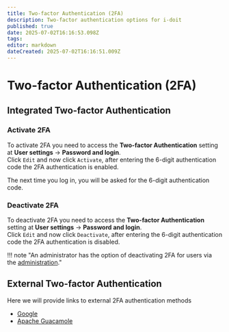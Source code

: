 ```yaml
---
title: Two-factor Authentication (2FA)
description: Two-factor authentication options for i-doit
published: true
date: 2025-07-02T16:16:53.098Z
tags: 
editor: markdown
dateCreated: 2025-07-02T16:16:51.009Z
---
```


# Two-factor Authentication (2FA)

## Integrated Two-factor Authentication

### Activate 2FA

To activate 2FA you need to access the **Two-factor Authentication** setting at **User settings** → **Password and login**.<br>
Click `Edit` and now click `Activate`, after entering the 6-digit authentication code the 2FA authentication is enabled.

The next time you log in, you will be asked for the 6-digit authentication code.

### Deactivate 2FA

To deactivate 2FA you need to access the **Two-factor Authentication** setting at **User settings** → **Password and login**.<br>
Click `Edit` and now click `Deactivate`, after entering the 6-digit authentication code the 2FA authentication is disabled.

!!! note "An administrator has the option of deactivating 2FA for users via the [administration](../../system-administration/administration/two-factor-authentication.md)."

## External Two-factor Authentication

Here we will provide links to external 2FA authentication methods

-   [Google](https://code.google.com/archive/p/google-authenticator-apache-module/wikis/GoogleAuthenticatorApacheModule.wiki)
-   [Apache Guacamole](https://guacamole.apache.org/doc/gug/totp-auth.html)
